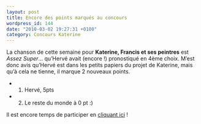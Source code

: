 ```yaml
---
layout: post
title: Encore des points marqués au concours
wordpress_id: 144
date: "2010-03-02 19:27:31 +0100"
category: Concours Katerine
---
```


La chanson de cette semaine pour **Katerine, Francis et ses peintres** est
_Assez Super_… qu’Hervé avait (encore !) pronostiqué en 4ème choix. M’est donc
avis qu’Hervé est dans les petits papiers du projet de Katerine, mais qu’à cela
ne tienne, il marque 2 nouveaux points.

- 1. Hervé, 5pts
- 2. Le reste du monde à 0 pt :)

Il est encore temps de participer en [cliquant ici][i1] !

[i1]: https://www.deadrooster.org/concours-katerine-francis-et-ses-peintres/
